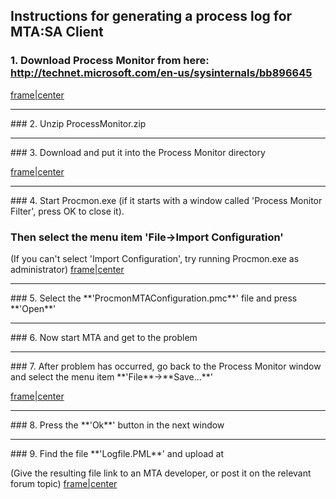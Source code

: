 Instructions for generating a process log for MTA:SA Client
-----------------------------------------------------------

### 1. Download Process Monitor from here: <http://technet.microsoft.com/en-us/sysinternals/bb896645>

[frame|center](/docs/file-client_pm_1.jpg.md "wikilink")

<hr/>
### 2. Unzip ProcessMonitor.zip

<hr/>
### 3. Download <http://nightly.mtasa.com/files/ProcmonMTAConfiguration.pmc> and put it into the Process Monitor directory

[frame|center](/docs/file-client_pm_2.jpg.md "wikilink")

<hr/>
### 4. Start Procmon.exe (if it starts with a window called 'Process Monitor Filter', press OK to close it).

### Then select the menu item **'File**-&gt;**Import Configuration**'

(If you can't select 'Import Configuration', try running Procmon.exe as administrator) [frame|center](/docs/file-client_pm_3.jpg.md "wikilink")

<hr/>
### 5. Select the **'ProcmonMTAConfiguration.pmc**' file and press **'Open**'

<hr/>
### 6. Now start MTA and get to the problem

<hr/>
### 7. After problem has occurred, go back to the Process Monitor window and select the menu item **'File**-&gt;**Save...**'

[frame|center](/docs/file-client_pm_4.jpg.md "wikilink")

<hr/>
### 8. Press the **'Ok**' button in the next window

<hr/>
### 9. Find the file **'Logfile.PML**' and upload at <http://upload.mtasa.com/>

(Give the resulting file link to an MTA developer, or post it on the relevant forum topic) [frame|center](/docs/file-client_pm_5.jpg.md "wikilink")
